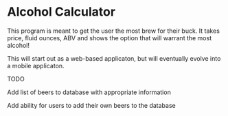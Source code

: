 # Alcohol Calculator

This program is meant to get the user the most brew for their buck. It takes price, fluid ounces, ABV and shows the option that will warrant the most alcohol!

This will start out as a web-based applicaton, but will eventually evolve into a mobile applicaton.

TODO

Add list of beers to database with appropriate information

Add ability for users to add their own beers to the database